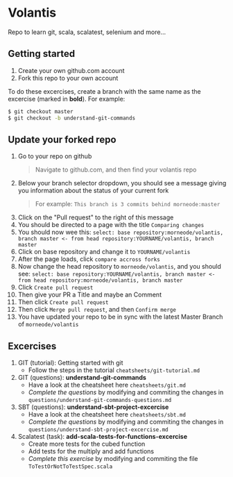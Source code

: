 # Volantis

Repo to learn git, scala, scalatest, selenium and more...

## Getting started

1. Create your own github.com account
2. Fork this repo to your own account

To do these excercises, create a branch with the same name as the excercise (marked in **bold**). For example:

```bash
$ git checkout master
$ git checkout -b understand-git-commands
```

## Update your forked repo

1. Go to your repo on github
   > Navigate to github.com, and then find your volantis repo
1. Below your branch selector dropdown, you should see a message giving you information about the status of your current fork
   > For example: `This branch is 3 commits behind morneode:master`
1. Click on the "Pull request" to the right of this message
1. You should be directed to a page with the title `Comparing changes`
1. You should now wee this:
   `select: base repository:morneode/volantis, branch master <- from head repository:YOURNAME/volantis, branch master`
1. Click on base repository and change it to `YOURNAME/volantis`
1. After the page loads, click `compare accross forks`
1. Now change the head repository to `morneode/volantis`, and you should see:
   `select: base repository:YOURNAME/volantis, branch master <- from head repository:morneode/volantis, branch master`
1. Click `Create pull request`
1. Then give your PR a Title and maybe an Comment
1. Then click `Create pull request`
1. Then click `Merge pull request`, and then `Confirm merge`
1. You have updated your repo to be in sync with the latest Master Branch of `morneode/volantis`

## Excercises

1. GIT (tutorial): Getting started with git
   - Follow the steps in the tutorial `cheatsheets/git-tutorial.md`
1. GIT (questions): **understand-git-commands**
   - Have a look at the cheatsheet here `cheatsheets/git.md`
   - _Complete the questions_ by modifying and commiting the changes in `questions/understand-git-commands-questions.md`
1. SBT (questions): **understand-sbt-project-excercise**
   - Have a look at the cheatsheet here `cheatsheets/sbt.md`
   - _Complete the questions_ by modifying and commiting the changes in `questions/understand-sbt-project-excercise.md`
1. Scalatest (task): **add-scala-tests-for-functions-excercise**
   - Create more tests for the cubed function
   - Add tests for the multiply and add functions
   - _Complete this exercise_ by modifying and commiting the file `ToTestOrNotToTestSpec.scala`
